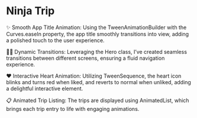 # Ninja Trip

✨ Smooth App Title Animation: Using the TweenAnimationBuilder with the Curves.easeIn property, the app title smoothly transitions into view, adding a polished touch to the user experience.

🦸‍♂️ Dynamic Transitions: Leveraging the Hero class, I’ve created seamless transitions between different screens, ensuring a fluid navigation experience.

❤️ Interactive Heart Animation: Utilizing TweenSequence, the heart icon blinks and turns red when liked, and reverts to normal when unliked, adding a delightful interactive element.

📋 Animated Trip Listing: The trips are displayed using AnimatedList, which brings each trip entry to life with engaging animations.






